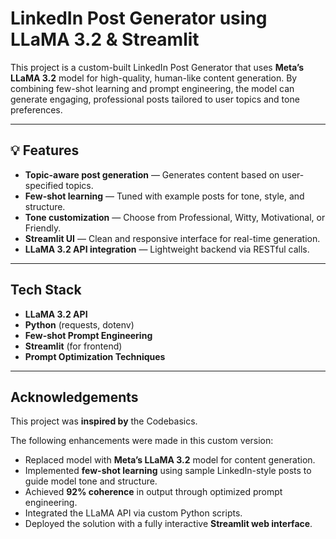 #  LinkedIn Post Generator using LLaMA 3.2 & Streamlit

This project is a custom-built LinkedIn Post Generator that uses **Meta’s LLaMA 3.2** model for high-quality, human-like content generation. By combining few-shot learning and prompt engineering, the model can generate engaging, professional posts tailored to user topics and tone preferences.

---

## 💡 Features

-  **Topic-aware post generation** — Generates content based on user-specified topics.
-  **Few-shot learning** — Tuned with example posts for tone, style, and structure.
-  **Tone customization** — Choose from Professional, Witty, Motivational, or Friendly.
-  **Streamlit UI** — Clean and responsive interface for real-time generation.
-  **LLaMA 3.2 API integration** — Lightweight backend via RESTful calls.

---

##  Tech Stack

- **LLaMA 3.2 API**
- **Python** (requests, dotenv)
- **Few-shot Prompt Engineering**
- **Streamlit** (for frontend)
- **Prompt Optimization Techniques**

---
##  Acknowledgements

This project was **inspired by** the Codebasics.

The following enhancements were made in this custom version:
- Replaced model with **Meta’s LLaMA 3.2** model for content generation.
- Implemented **few-shot learning** using sample LinkedIn-style posts to guide model tone and structure.
- Achieved **92% coherence** in output through optimized prompt engineering.
- Integrated the LLaMA API via custom Python scripts.
- Deployed the solution with a fully interactive **Streamlit web interface**.


